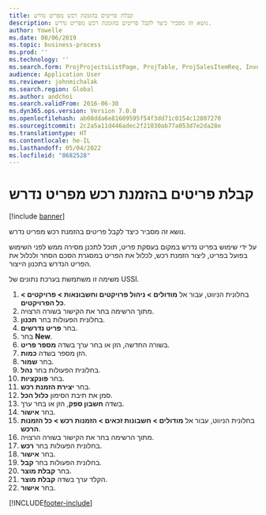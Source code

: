 ```yaml
---
title: קבלת פריטים בהזמנת רכש מפריט נדרש
description: נושא זה מסביר כיצד לקבל פריטים בהזמנת רכש מפריט נדרש.
author: Yowelle
ms.date: 08/06/2019
ms.topic: business-process
ms.prod: ''
ms.technology: ''
ms.search.form: ProjProjectsListPage, ProjTable, ProjSalesItemReq, InventItemIdLookupSimple, PurchCreateFromSalesOrder, VendAccountItemLookup, PurchTable, PurchEditLines
audience: Application User
ms.reviewer: johnmichalak
ms.search.region: Global
ms.author: andchoi
ms.search.validFrom: 2016-06-30
ms.dyn365.ops.version: Version 7.0.0
ms.openlocfilehash: ab08dda6e81609595f54f3dd71c0154c12807270
ms.sourcegitcommit: 2c2a5a11d446adec2f21030ab77a053d7e2da28e
ms.translationtype: HT
ms.contentlocale: he-IL
ms.lasthandoff: 05/04/2022
ms.locfileid: "8682528"
---
```

# <a name="receive-items-on-purchase-order-from-item-requirement"></a>קבלת פריטים בהזמנת רכש מפריט נדרש

[!include [banner](../../includes/banner.md)]

נושא זה מסביר כיצד לקבל פריטים בהזמנת רכש מפריט נדרש.

על ידי שימוש בפריט נדרש במקום בעסקת פריט, תוכל לתכנן מסירה ממש לפני השימוש בפועל בפריט, ליצור הזמנת רכש, לכלול את הפריט במסגרת הסכם הסחר ולכלול את הפריט הנדרש בתכנון הייצור. 

משימה זו משתמשת בערכת נתונים של USSI.

1. בחלונית הניווט, עבור אל **מודולים > ניהול פרויקטים וחשבונאות > פרויקטים > כל הפרויקטים**.
2. מתוך הרשימה בחר את הקישור בשורה הרצויה.
3. בחלונית הפעולות בחר **תכנון**.
4. בחר **פריט נדרשים**.
5. בחר **New**.
6. בשורה החדשה, הזן או בחר ערך בשדה **מספר פריט**.
7. הזן מספר בשדה **כמות**.
8. בחר **שמור**.
9. בחלונית הפעולות בחר **נהל**.
10. בחר **פונקציות**.
11. בחר **יצירת הזמנת רכש**.
12. סמן את תיבת הסימון **כלול הכל**.
13. בשדה **חשבון ספק**, הזן או בחר ערך.
14. בחר **אישור**.
15. בחלונית הניווט, עבור אל **מודולים > חשבונות זכאים > הזמנות רכש > כל הזמנות הרכש**.
16. מתוך הרשימה בחר את הקישור בשורה הרצויה.
17. בחלונית הפעולות בחר **רכש**.
18. בחר **אישור**.
19. בחלונית הפעולות בחר **קבל**.
20. בחר **קבלת מוצר**.
21. הקלד ערך בשדה **קבלת מוצר**.
22. בחר **אישור**.



[!INCLUDE[footer-include](../../includes/footer-banner.md)]